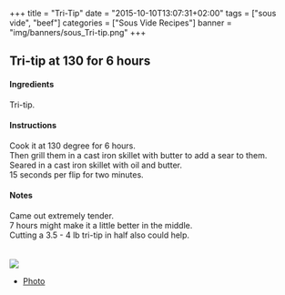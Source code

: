 +++
title = "Tri-Tip"
date = "2015-10-10T13:07:31+02:00"
tags = ["sous vide", "beef"]
categories = ["Sous Vide Recipes"]
banner = "img/banners/sous_Tri-tip.png"
+++

## Tri-tip at 130 for 6 hours



#### Ingredients
Tri-tip.  

#### Instructions
Cook it at 130 degree for 6 hours.    
Then grill them in a cast iron skillet with butter to add a sear to them.  
Seared in a cast iron skillet with oil and butter.  
15 seconds per flip for two minutes.  

#### Notes
Came out extremely tender.  
7 hours might make it a little better in the middle.  
Cutting a 3.5 - 4 lb tri-tip in half also could help.  
<br>
<br>
![](/cook/img/banners/sous_Tri-tip.png)
<br>
* [Photo](https://goo.gl/photos/a32g6EtGBa6PfPD6A)
